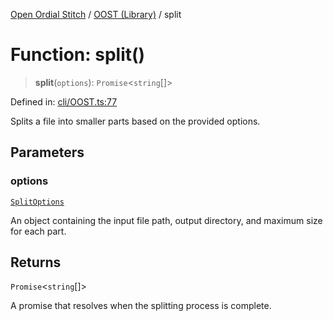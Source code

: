 [Open Ordial Stitch](../../README.md) / [OOST (Library)](../README.md) / split

# Function: split()

> **split**(`options`): `Promise`\<`string`[]\>

Defined in: [cli/OOST.ts:77](https://github.com/open-ordinal/open-ordinal-stitch/blob/827f87564b824cc51a6036c6df1893971614aa24/src/cli/OOST.ts#L77)

Splits a file into smaller parts based on the provided options.

## Parameters

### options

[`SplitOptions`](../classes/SplitOptions.md)

An object containing the input file path, output directory, and maximum size for each part.

## Returns

`Promise`\<`string`[]\>

A promise that resolves when the splitting process is complete.

